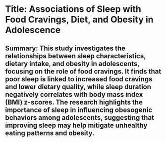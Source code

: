 # Title: Associations of Sleep with Food Cravings, Diet, and Obesity in Adolescence

## Summary: This study investigates the relationships between sleep characteristics, dietary intake, and obesity in adolescents, focusing on the role of food cravings. It finds that poor sleep is linked to increased food cravings and lower dietary quality, while sleep duration negatively correlates with body mass index (BMI) z-scores. The research highlights the importance of sleep in influencing obesogenic behaviors among adolescents, suggesting that improving sleep may help mitigate unhealthy eating patterns and obesity.